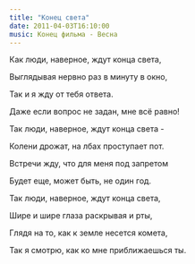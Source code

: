 ```yaml
---
title: "Конец света"
date: 2011-04-03T16:10:00
music: Конец фильма - Весна
---
```


Как люди, наверное, ждут конца света,

Выглядывая нервно раз в минуту в окно,

Так и я жду от тебя ответа.

Даже если вопрос не задан, мне всё равно!



Так люди, наверное, ждут конца света -

Колени дрожат, на лбах проступает пот.

Встречи жду, что для меня под запретом

Будет еще, может быть, не один год.



Так люди, наверное, ждут конца света,

Шире и шире глаза раскрывая и рты,

Глядя на то, как к земле несется комета,

Так я смотрю, как ко мне приближаешься ты.
